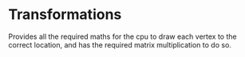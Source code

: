 # Transformations

Provides all the required maths for the cpu to draw each vertex to the correct location, and has the required matrix multiplication to do so.